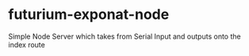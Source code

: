 # futurium-exponat-node
  Simple Node Server which takes from Serial Input and outputs onto the index route 
